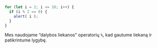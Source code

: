 

```js run demo
for (let i = 2; i <= 10; i++) {
  if (i % 2 == 0) {
    alert( i );
  }
}
```

Mes naudojame “dalybos liekanos” operatorių `%`, kad gautume liekaną ir patikrintume lygybę.
